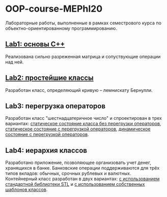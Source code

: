 # OOP-course-MEPhI20
Лабораторные работы, выполненные в рамках семестрового курса по объектно-ориентированному программированию.

## [Lab1: основы С++](Lab1)
Реализована сильно разреженная матрица и сопуствующие операции над ней.

## [Lab2: простейшие классы](Lab2)
Разработан класс, определяющий кривую – лемнискату Бернулли.

## Lab3: перегрузка операторов
Разработан класс "шестнадцатеричное число" и спроектирован в трех вариантах: [статическое состояние класса без перегрузки операторов](Lab3), [статическое состояние с перегрузкой операторов](Lab3b), [динамическое состояние с перегрузкой операторов](Lab3c).

## Lab4: иерархия классов
Разработано приложение, позволяющее организовать учет денег, хранящихся в банке. Банковские операции поддерживаются для трёх типов вкладов: обычных, срочных рублевых и валютных. </br>
Контейнерный класс разработан в двух вариантах: [с использованием стандартной библиотеки STL](Lab4_v1) и [с использованием собственных шаблонов классов](Lab4_v2).
